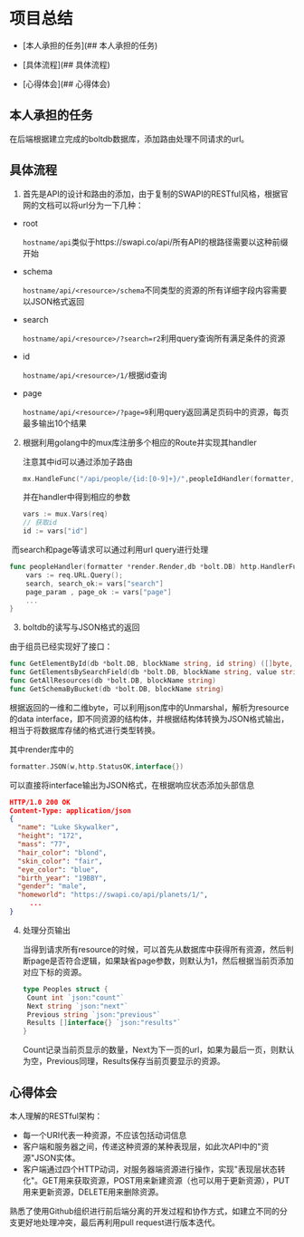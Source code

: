 # 项目总结

- [本人承担的任务](## 本人承担的任务)

- [具体流程](## 具体流程)
- [心得体会](## 心得体会)



## 本人承担的任务

在后端根据建立完成的boltdb数据库，添加路由处理不同请求的url。

## 具体流程

1. 首先是API的设计和路由的添加，由于复制的SWAPI的RESTful风格，根据官网的文档可以将url分为一下几种：

- root 

  `hostname/api`类似于https://swapi.co/api/所有API的根路径需要以这种前缀开始

- schema

  `hostname/api/<resource>/schema`不同类型的资源的所有详细字段内容需要以JSON格式返回

- search

  `hostname/api/<resource>/?search=r2`利用query查询所有满足条件的资源

- id

  `hostname/api/<resource>/1/`根据id查询

- page

  `hostname/api/<resource>/?page=9`利用query返回满足页码中的资源，每页最多输出10个结果



2. 根据利用golang中的mux库注册多个相应的Route并实现其handler

   注意其中id可以通过添加子路由

   ```go
   mx.HandleFunc("/api/people/{id:[0-9]+}/",peopleIdHandler(formatter,db)).Methods("GET")
   ```

   并在handler中得到相应的参数

   ```go
   vars := mux.Vars(req)
   // 获取id
   id := vars["id"]
   ```



​	而search和page等请求可以通过利用url query进行处理

```go
func peopleHandler(formatter *render.Render,db *bolt.DB) http.HandlerFunc{
	vars := req.URL.Query();
	search, search_ok:= vars["search"]
	page_param , page_ok := vars["page"]
    ...
}
```



3.  boltdb的读写与JSON格式的返回

   由于组员已经实现好了接口：

   ```go
   func GetElementById(db *bolt.DB, blockName string, id string) ([]byte, error)
   func GetElementsBySearchField(db *bolt.DB, blockName string, value string) ([][]byte, error) 
   func GetAllResources(db *bolt.DB, blockName string) 
   func GetSchemaByBucket(db *bolt.DB, blockName string)
   ```

   根据返回的一维和二维byte，可以利用json库中的Unmarshal，解析为resource的data interface，即不同资源的结构体，并根据结构体转换为JSON格式输出，相当于将数据库存储的格式进行类型转换。

   其中render库中的

   ```go
   formatter.JSON(w,http.StatusOK,interface{})
   ```

   可以直接将interface输出为JSON格式，在根据响应状态添加头部信息

   ```json
   HTTP/1.0 200 OK
   Content-Type: application/json
   {
     "name": "Luke Skywalker",
     "height": "172",
     "mass": "77",
     "hair_color": "blond",
     "skin_color": "fair",
     "eye_color": "blue",
     "birth_year": "19BBY",
     "gender": "male",
     "homeworld": "https://swapi.co/api/planets/1/",
     	...
   }
   ```



4. 处理分页输出

   当得到请求所有resource的时候，可以首先从数据库中获得所有资源，然后判断page是否符合逻辑，如果缺省page参数，则默认为1，然后根据当前页添加对应下标的资源。

   ```go
   type Peoples struct {
   	Count int `json:"count"`
   	Next string `json:"next"`
   	Previous string `json:"previous"`
   	Results []interface{} `json:"results"`
   }
   ```

   Count记录当前页显示的数量，Next为下一页的url，如果为最后一页，则默认为空，Previous同理，Results保存当前页要显示的资源。





## 心得体会

本人理解的RESTful架构：

- 每一个URI代表一种资源，不应该包括动词信息
- 客户端和服务器之间，传递这种资源的某种表现层，如此次API中的"资源"JSON实体。
- 客户端通过四个HTTP动词，对服务器端资源进行操作，实现"表现层状态转化"。GET用来获取资源，POST用来新建资源（也可以用于更新资源），PUT用来更新资源，DELETE用来删除资源。



熟悉了使用Github组织进行前后端分离的开发过程和协作方式，如建立不同的分支更好地处理冲突，最后再利用pull request进行版本迭代。

